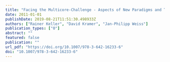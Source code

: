 ```yaml
---
title: "Facing the Multicore-Challenge - Aspects of New Paradigms and Technologies in Parallel Computing [Proceedings of a conference held at the Heidelberger Akademie der Wissenschaften, March 17-19, 2010]"
date: 2011-01-01
publishDate: 2019-08-21T11:51:30.498933Z
authors: ["Rainer Keller", "David Kramer", "Jan-Philipp Weiss"]
publication_types: ["0"]
abstract: ""
featured: false
publication: ""
url_pdf: "https://doi.org/10.1007/978-3-642-16233-6"
doi: "10.1007/978-3-642-16233-6"
---
```


